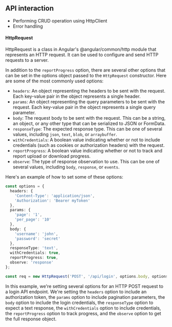 ## API interaction
- Performing CRUD operation using HttpClient
- Error handling

#### HttpRequest
HttpRequest is a class in Angular's @angular/common/http module that represents an HTTP request. It can be used to configure and send HTTP requests to a server.

In addition to the `reportProgress` option, there are several other options that can be set in the options object passed to the `HttpRequest` constructor. Here are some of the most commonly used options:
- `headers`: An object representing the headers to be sent with the request. Each key-value pair in the object represents a single header.
- `params`: An object representing the query parameters to be sent with the request. Each key-value pair in the object represents a single query parameter.
- `body`: The request body to be sent with the request. This can be a string, an object, or any other type that can be serialized to JSON or FormData.
- `responseType`: The expected response type. This can be one of several values, including `json`, `text`, `blob`, or `arraybuffer`.
- `withCredentials`: A boolean value indicating whether or not to include credentials (such as cookies or authorization headers) with the request.
- `reportProgress`: A boolean value indicating whether or not to track and report upload or download progress.
- `observe`: The type of response observation to use. This can be one of several values, including `body`, `response`, or `events`.

Here's an example of how to set some of these options:

```typescript
const options = {
  headers: {
    'Content-Type': 'application/json',
    'Authorization': 'Bearer myToken'
  },
  params: {
    'page': '1',
    'per_page': '10'
  },
  body: {
    'username': 'john',
    'password': 'secret'
  },
  responseType: 'text',
  withCredentials: true,
  reportProgress: true,
  observe: 'response'
};

const req = new HttpRequest('POST', '/api/login', options.body, options);
```

In this example, we're setting several options for an HTTP POST request to a login API endpoint. We're setting the `headers` option to include an authorization token, the `params` option to include pagination parameters, the `body` option to include the login credentials, the `responseType` option to expect a text response, the `withCredentials` option to include credentials, the `reportProgress` option to track progress, and the `observe` option to get the full response object.
